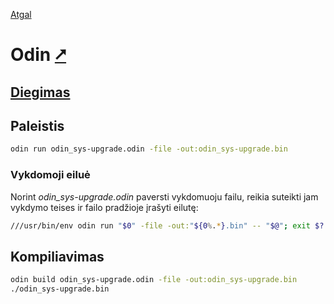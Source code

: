[Atgal](./readme.md)

# Odin [&#x2B67;](ttps://odin-lang.org/)

## [Diegimas](../install/odin_readme.md)

## Paleistis

```bash
odin run odin_sys-upgrade.odin -file -out:odin_sys-upgrade.bin
```

### Vykdomoji eiluė

Norint *odin_sys-upgrade.odin* paversti vykdomuoju failu, reikia suteikti jam vykdymo teises ir failo pradžioje įrašyti eilutę:

```bash
///usr/bin/env odin run "$0" -file -out:"${0%.*}.bin" -- "$@"; exit $?
```

## Kompiliavimas

```bash
odin build odin_sys-upgrade.odin -file -out:odin_sys-upgrade.bin
./odin_sys-upgrade.bin
```
